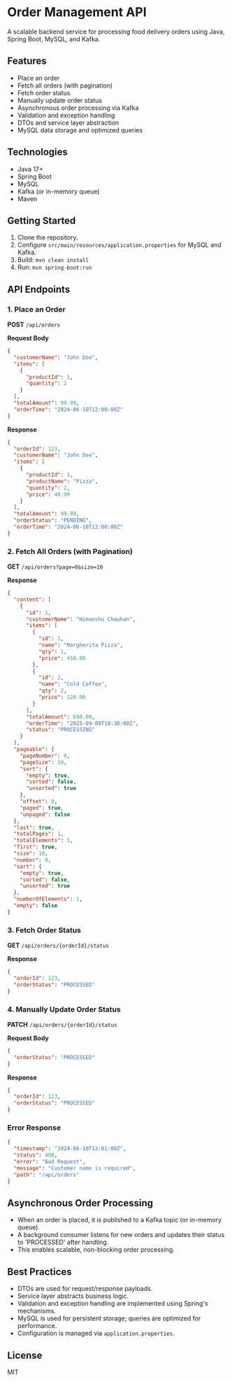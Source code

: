 # Order Management API

A scalable backend service for processing food delivery orders using Java, Spring Boot, MySQL, and Kafka.

## Features

- Place an order
- Fetch all orders (with pagination)
- Fetch order status
- Manually update order status
- Asynchronous order processing via Kafka
- Validation and exception handling
- DTOs and service layer abstraction
- MySQL data storage and optimized queries

## Technologies

- Java 17+
- Spring Boot
- MySQL
- Kafka (or in-memory queue)
- Maven

## Getting Started

1. Clone the repository.
2. Configure `src/main/resources/application.properties` for MySQL and Kafka.
3. Build: `mvn clean install`
4. Run: `mvn spring-boot:run`

## API Endpoints

### 1. Place an Order

**POST** `/api/orders`

**Request Body**
```json
{
  "customerName": "John Doe",
  "items": [
    {
      "productId": 1,
      "quantity": 2
    }
  ],
  "totalAmount": 99.99,
  "orderTime": "2024-06-10T12:00:00Z"
}
```

**Response**
```json
{
  "orderId": 123,
  "customerName": "John Doe",
  "items": [
    {
      "productId": 1,
      "productName": "Pizza",
      "quantity": 2,
      "price": 49.99
    }
  ],
  "totalAmount": 99.99,
  "orderStatus": "PENDING",
  "orderTime": "2024-06-10T12:00:00Z"
}
```

### 2. Fetch All Orders (with Pagination)

**GET** `/api/orders?page=0&size=10`

**Response**
```json
{
  "content": [
    {
      "id": 1,
      "customerName": "Himanshu Chauhan",
      "items": [
        {
          "id": 1,
          "name": "Margherita Pizza",
          "qty": 1,
          "price": 450.00
        },
        {
          "id": 2,
          "name": "Cold Coffee",
          "qty": 2,
          "price": 120.00
        }
      ],
      "totalAmount": 690.00,
      "orderTime": "2025-09-08T18:30:00Z",
      "status": "PROCESSING"
    }
  ],
  "pageable": {
    "pageNumber": 0,
    "pageSize": 10,
    "sort": {
      "empty": true,
      "sorted": false,
      "unsorted": true
    },
    "offset": 0,
    "paged": true,
    "unpaged": false
  },
  "last": true,
  "totalPages": 1,
  "totalElements": 1,
  "first": true,
  "size": 10,
  "number": 0,
  "sort": {
    "empty": true,
    "sorted": false,
    "unsorted": true
  },
  "numberOfElements": 1,
  "empty": false
}
```

### 3. Fetch Order Status

**GET** `/api/orders/{orderId}/status`

**Response**
```json
{
  "orderId": 123,
  "orderStatus": "PROCESSED"
}
```

### 4. Manually Update Order Status

**PATCH** `/api/orders/{orderId}/status`

**Request Body**
```json
{
  "orderStatus": "PROCESSED"
}
```

**Response**
```json
{
  "orderId": 123,
  "orderStatus": "PROCESSED"
}
```

### Error Response

```json
{
  "timestamp": "2024-06-10T12:01:00Z",
  "status": 400,
  "error": "Bad Request",
  "message": "Customer name is required",
  "path": "/api/orders"
}
```

## Asynchronous Order Processing

- When an order is placed, it is published to a Kafka topic (or in-memory queue).
- A background consumer listens for new orders and updates their status to 'PROCESSED' after handling.
- This enables scalable, non-blocking order processing.

## Best Practices

- DTOs are used for request/response payloads.
- Service layer abstracts business logic.
- Validation and exception handling are implemented using Spring's mechanisms.
- MySQL is used for persistent storage; queries are optimized for performance.
- Configuration is managed via `application.properties`.

## License

MIT
